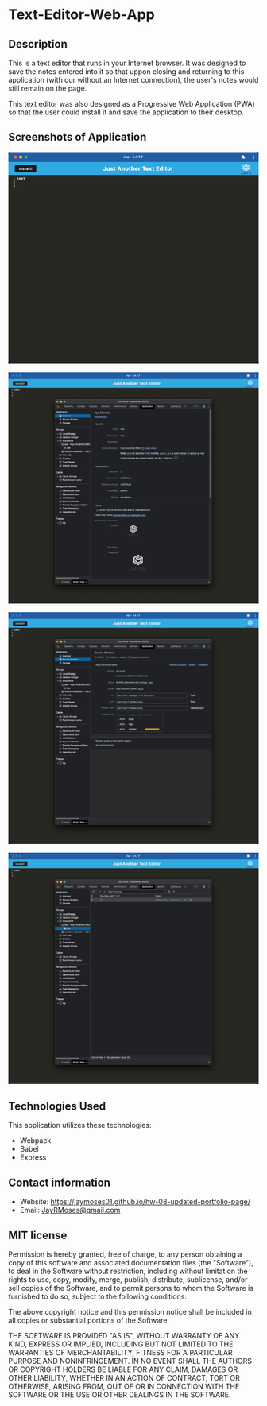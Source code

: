 # Text-Editor-Web-App


## Description

This is a text editor that runs in your Internet browser. It was designed to save the notes entered into it so that uppon closing and returning to this application (with our without an Internet connection), the user's notes would still remain on the page.

This text editor was also designed as a Progressive Web Application (PWA) so that the user could install it and save the application to their desktop.

## Screenshots of Application

![image](./assets/images/text-editor-01.png)

![image](./assets/images/text-editor-02.png)

![image](./assets/images/text-editor-03.png)

![image](./assets/images/text-editor-04.png)


## Technologies Used

This application utilizes these technologies:

* Webpack
* Babel
* Express


## Contact information

* Website: https://jaymoses01.github.io/hw-08-updated-portfolio-page/
* Email: JayRMoses@gmail.com


## MIT license

Permission is hereby granted, free of charge, to any person obtaining a copy
of this software and associated documentation files (the "Software"), to deal
in the Software without restriction, including without limitation the rights
to use, copy, modify, merge, publish, distribute, sublicense, and/or sell
copies of the Software, and to permit persons to whom the Software is
furnished to do so, subject to the following conditions:

The above copyright notice and this permission notice shall be included in all
copies or substantial portions of the Software.

THE SOFTWARE IS PROVIDED "AS IS", WITHOUT WARRANTY OF ANY KIND, EXPRESS OR
IMPLIED, INCLUDING BUT NOT LIMITED TO THE WARRANTIES OF MERCHANTABILITY,
FITNESS FOR A PARTICULAR PURPOSE AND NONINFRINGEMENT. IN NO EVENT SHALL THE
AUTHORS OR COPYRIGHT HOLDERS BE LIABLE FOR ANY CLAIM, DAMAGES OR OTHER
LIABILITY, WHETHER IN AN ACTION OF CONTRACT, TORT OR OTHERWISE, ARISING FROM,
OUT OF OR IN CONNECTION WITH THE SOFTWARE OR THE USE OR OTHER DEALINGS IN THE
SOFTWARE.
